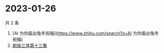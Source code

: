 # 2023-01-26

共 2 条

<!-- BEGIN ZHIHUSEARCH -->
<!-- 最后更新时间 Thu Jan 26 2023 01:06:32 GMT+0800 (China Standard Time) -->
1. [AI 为你画出兔年祝福](https://www.zhihu.com/search?q=AI 为你画出兔年祝福)
1. [剧版三体第十三集](https://www.zhihu.com/search?q=剧版三体第十三集)
<!-- END ZHIHUSEARCH -->
